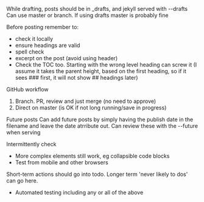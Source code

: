 While drafting, posts should be in _drafts, and jekyll served with --drafts
Can use master or branch. If using drafts master is probably fine

Before posting remember to:
- check it locally
- ensure headings are valid
- spell check
- excerpt on the post (avoid using header)
- Check the TOC too. Starting with the wrong level heading can screw it (I assume it takes the parent height, based on the first heading, so if it sees ### first, it will not show ## headings later)

GitHub workflow
1. Branch. PR, review and just merge (no need to approve)
2. Direct on master (is OK if not long running/save in progress)

Future posts
Can add future posts by simply having the publish date in the filename and leave the date atrribute out. Can review these with the --future when serving

Intermittently check
- More complex elements still work, eg collapsible code blocks
- Test from mobile and other browsers

Short-term actions should go into todo.
Longer term 'never likely to dos' can go here.
- Automated testing including any or all of the above


